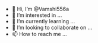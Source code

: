 - 👋 Hi, I’m @Vamshi556a
- 👀 I’m interested in ...
- 🌱 I’m currently learning ...
- 💞️ I’m looking to collaborate on ...
- 📫 How to reach me ...

<!---
Vamshi556a/Vamshi556a is a ✨ special ✨ repository because its `README.md` (this file) appears on your GitHub profile.
You can click the Preview link to take a look at your changes.
--->
